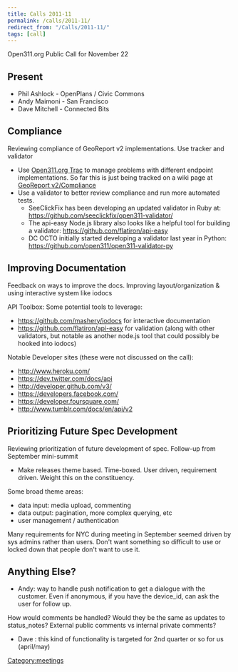 ```yaml
---
title: Calls 2011-11
permalink: /calls/2011-11/
redirect_from: "/Calls/2011-11/"
tags: [call]
---
```


Open311.org Public Call for November 22

Present
-------

-   Phil Ashlock - OpenPlans / Civic Commons
-   Andy Maimoni - San Francisco
-   Dave Mitchell - Connected Bits

Compliance
----------

Reviewing compliance of GeoReport v2 implementations. Use tracker and validator

-   Use [Open311.org Trac](http://developer.open311.org) to manage problems with different endpoint implementations. So far this is just being tracked on a wiki page at [GeoReport v2/Compliance](/GeoReport_v2/Compliance "wikilink")
-   Use a validator to better review compliance and run more automated tests.
    -   SeeClickFix has been developing an updated validator in Ruby at: <https://github.com/seeclickfix/open311-validator/>
    -   The api-easy Node.js library also looks like a helpful tool for building a validator: <https://github.com/flatiron/api-easy>
    -   DC OCTO initially started developing a validator last year in Python: <https://github.com/open311/open311-validator-py>

Improving Documentation
-----------------------

Feedback on ways to improve the docs. Improving layout/organization & using interactive system like iodocs

API Toolbox: Some potential tools to leverage:

-   <https://github.com/mashery/iodocs> for interactive documentation
-   <https://github.com/flatiron/api-easy> for validation (along with other validators, but notable as another node.js tool that could possibly be hooked into iodocs)

Notable Developer sites (these were not discussed on the call):

-   <http://www.heroku.com/>
-   <https://dev.twitter.com/docs/api>
-   <http://developer.github.com/v3/>
-   <https://developers.facebook.com/>
-   <https://developer.foursquare.com/>
-   <http://www.tumblr.com/docs/en/api/v2>

Prioritizing Future Spec Development
------------------------------------

Reviewing prioritization of future development of spec. Follow-up from September mini-summit

-   Make releases theme based. Time-boxed. User driven, requirement driven. Weight this on the constituency.

Some broad theme areas:

-   data input: media upload, commenting
-   data output: pagination, more complex querying, etc
-   user management / authentication

Many requirements for NYC during meeting in September seemed driven by sys admins rather than users. Don't want something so difficult to use or locked down that people don't want to use it.

Anything Else?
--------------

-   Andy: way to handle push notification to get a dialogue with the customer. Even if anonymous, if you have the device_id, can ask the user for follow up.

How would comments be handled? Would they be the same as updates to status_notes? External public comments vs internal private comments?

-   Dave : this kind of functionality is targeted for 2nd quarter or so for us (april/may)

[Category:meetings](/Category:meetings "wikilink")
